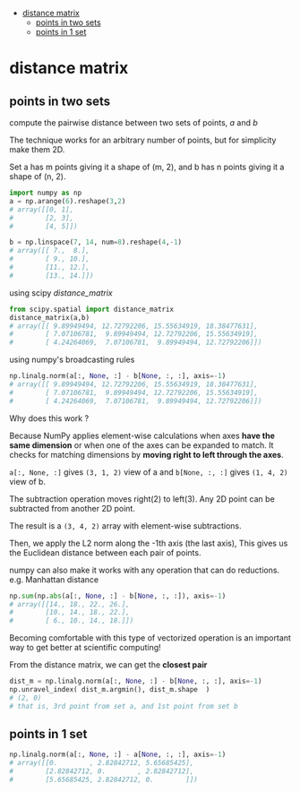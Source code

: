 [](...menustart)

- [distance matrix](#85ce9fbdac706be2d7d0c1472b752b44)
    - [points in two sets](#8402d09645a7552c57b0679478c932ac)
    - [points in 1 set](#3ef2b1846a58f100a48f947755ef9b67)

[](...menuend)


<h2 id="85ce9fbdac706be2d7d0c1472b752b44"></h2>

# distance matrix

<h2 id="8402d09645a7552c57b0679478c932ac"></h2>

## points in two sets

compute the pairwise distance between two sets of points, *a* and *b*

The technique works for an arbitrary number of points, but for simplicity make them 2D.

Set a has m points giving it a shape of (m, 2), and b has n points giving it a shape of (n, 2).

```python
import numpy as np
a = np.arange(6).reshape(3,2)
# array([[0, 1],
#        [2, 3],
#        [4, 5]])

b = np.linspace(7, 14, num=8).reshape(4,-1)
# array([[ 7.,  8.],
#        [ 9., 10.],
#        [11., 12.],
#        [13., 14.]])
```

using scipy *distance_matrix*

```python
from scipy.spatial import distance_matrix
distance_matrix(a,b)
# array([[ 9.89949494, 12.72792206, 15.55634919, 18.38477631],
#        [ 7.07106781,  9.89949494, 12.72792206, 15.55634919],
#        [ 4.24264069,  7.07106781,  9.89949494, 12.72792206]])
```


using numpy's broadcasting rules

```python
np.linalg.norm(a[:, None, :] - b[None, :, :], axis=-1)
# array([[ 9.89949494, 12.72792206, 15.55634919, 18.38477631],
#        [ 7.07106781,  9.89949494, 12.72792206, 15.55634919],
#        [ 4.24264069,  7.07106781,  9.89949494, 12.72792206]])
```

Why does this work ?

Because NumPy applies element-wise calculations when axes **have the same dimension** or when one of the axes can be expanded to match. It checks for matching dimensions by **moving right to left through the axes**.

`a[:, None, :]` gives `(3, 1, 2)` view of a and `b[None, :, :]` gives  `(1, 4, 2)` view of b. 

The subtraction operation moves right(2) to left(3). Any 2D point can be subtracted from another 2D point.

The result is a `(3, 4, 2)` array with element-wise subtractions.

Then, we apply the L2 norm along the -1th axis (the last axis), This gives us the Euclidean distance between each pair of points.

numpy can also make it works with any operation that can do reductions. e.g. Manhattan distance 

```python
np.sum(np.abs(a[:, None, :] - b[None, :, :]), axis=-1)
# array([[14., 18., 22., 26.],
#        [10., 14., 18., 22.],
#        [ 6., 10., 14., 18.]])
```

Becoming comfortable with this type of vectorized operation is an important way to get better at scientific computing!


From the distance matrix, we can get the **closest pair**

```python
dist_m = np.linalg.norm(a[:, None, :] - b[None, :, :], axis=-1)
np.unravel_index( dist_m.argmin(), dist_m.shape  )
# (2, 0)
# that is, 3rd point from set a, and 1st point from set b
```

<h2 id="3ef2b1846a58f100a48f947755ef9b67"></h2>

## points in 1 set

```python
np.linalg.norm(a[:, None, :] - a[None, :, :], axis=-1)
# array([[0.        , 2.82842712, 5.65685425],
#        [2.82842712, 0.        , 2.82842712],
#        [5.65685425, 2.82842712, 0.        ]])
```




